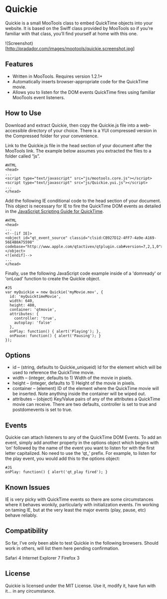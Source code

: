 Quickie
=======

Quickie is a small MooTools class to embed QuickTime objects into your website. It is based on the Swiff class provided by MooTools so if you’re familiar with that class, you’ll find yourself at home with this one.

!(Screenshot)[http://pradador.com/images/mootools/quickie.screenshot.jpg]

Features
--------

* Written in MooTools. Requires version 1.2.1+
* Automatically inserts browser-appropriate code for the QuickTime movie.
* Allows you to listen for the DOM events QuickTime fires using familiar MooTools event listeners.

How to Use
----------

Download and extract Quickie, then copy the Quickie.js file into a web-accessible directory of your choice. There is a YUI compressed version in the Compressed folder for your convenience.

Link to the Quickie.js file in the head section of your document after the MooTools link. The example below assumes you extracted the files to a folder called “js”.

	#HTML
	<head> 
	...
	<script type="text/javascript" src="js/mootools.core.js"></script> 
	<script type="text/javascript" src="js/Quickie.yui.js"></script> 
	...
	</head>

Add the following IE conditional code to the head section of your document. This object is necessary for IE to fire the QuickTime DOM events as detailed in the [JavaScript Scripting Guide for QuickTime](http://developer.apple.com/mac/library/documentation/QuickTime/Conceptual/QTScripting_JavaScript/aQTScripting_Javascro_AIntro/Introduction%20to%20JavaScript%20QT.html).

	#HTML
	<head> 
	...
	<!--[if IE]>
	<object id="qt_event_source" classid="clsid:CB927D12-4FF7-4a9e-A169-56E4B8A75598" codebase="http://www.apple.com/qtactivex/qtplugin.cab#version=7,2,1,0"></object>
	<![endif]--> 
	...
	</head>

Finally, use the following JavaScript code example inside of a 'domready' or 'onLoad' function to create the Quickie object.

	#JS
	var myQuickie = new Quickie('myMovie.mov', { 
	  id: 'myQuicktimeMovie', 
	  width: 640, 
	  height: 480, 
	  container: 'qtmovie', 
	  attributes: { 
	    controller: 'true', 
	    autoplay: 'false' 
	  }, 
	  onPlay: function() { alert('Playing'); }, 
	  onPause: function() { alert('Pausing'); } 
	});

Options
-------

* id – (string, defaults to Quickie_uniqueid) Id for the element which will be used to reference the QuickTime movie.
* width – (integer, defaults to 1) Width of the movie in pixels.
* height – (integer, defaults to 1) Height of the movie in pixels.
* container – (element) ID of the element where the QuickTime movie will be inserted. Note anything inside the container will be wiped out.
* attributes – (object) Key/Value pairs of any of the attributes a QuickTime movie can receive. There are two defaults, controller is set to true and postdomevents is set to true.

Events
------

Quickie can attach listeners to any of the QuickTime DOM Events. To add an event, simply add another property in the options object which begins with ‘on’ followed by the name of the event you want to listen for with the first letter capitalized. No need to use the ‘qt_’ prefix. For example, to listen for the play event, you would add this to the options object:
	
	#JS
	onPlay: function() { alert('qt_play fired'); }

Known Issues
------------

IE is very picky with QuickTime events so there are some circumstances where it behaves wonkily, particularly with initialization events. I’m working on taming IE, but at the very least the major events (play, pause, etc) behave reliably.

Compatibility
-------------

So far, I’ve only been able to test Quickie in the following browsers. Should work in others, will list them here pending confirmation.

Safari 4
Internet Explorer 7
Firefox 3

License
-------

Quickie is licensed under the MIT License. Use it, modify it, have fun with it… in any circumstance.